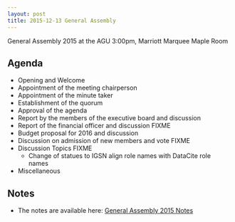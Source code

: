 ```yaml
---
layout: post
title: 2015-12-13 General Assembly
---
```


General Assembly 2015 at the AGU
3:00pm, Marriott Marquee Maple Room

## Agenda ##

  - Opening and Welcome
  - Appointment of the meeting chairperson
  - Appointment of the minute taker
  - Establishment of the quorum
  - Approval of the agenda
  - Report by the members of the executive board and discussion
  - Report of the financial officer and discussion FIXME
  - Budget proposal for 2016 and discussion
  - Discussion on admission of new members and vote FIXME
  - Discussion Topics FIXME
    - Change of statues to IGSN align role names with DataCite role names
  - Miscellaneous

## Notes ##

  - The notes are available here: [General Assembly 2015 Notes](../../../../media/2015-12-13-general-assembly.pdf)
